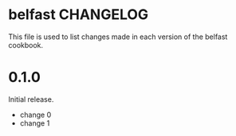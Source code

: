 # belfast CHANGELOG

This file is used to list changes made in each version of the belfast cookbook.

# 0.1.0

Initial release.

- change 0
- change 1

